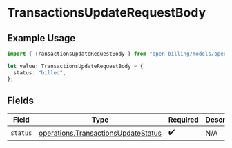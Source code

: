 # TransactionsUpdateRequestBody

## Example Usage

```typescript
import { TransactionsUpdateRequestBody } from "open-billing/models/operations";

let value: TransactionsUpdateRequestBody = {
  status: "billed",
};
```

## Fields

| Field                                                                                      | Type                                                                                       | Required                                                                                   | Description                                                                                |
| ------------------------------------------------------------------------------------------ | ------------------------------------------------------------------------------------------ | ------------------------------------------------------------------------------------------ | ------------------------------------------------------------------------------------------ |
| `status`                                                                                   | [operations.TransactionsUpdateStatus](../../models/operations/transactionsupdatestatus.md) | :heavy_check_mark:                                                                         | N/A                                                                                        |